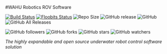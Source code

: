 #WAHU Robotics ROV Software

[![Build Status](https://travis-ci.org/jbuelow1/rov.svg?branch=master)](https://travis-ci.org/jbuelow1/rov)
[![Floobits Status](https://floobits.com/jdbue/ROV.svg)](https://floobits.com/jdbue/ROV/redirect)
![Repo Size](https://img.shields.io/github/repo-size/jbuelow1/rov.svg)
![GitHub release](https://img.shields.io/github/release/jbuelow1/rov.svg)
![GitHub](https://img.shields.io/github/license/jbuelow1/rov.svg)
![GitHub All Releases](https://img.shields.io/github/downloads/jbuelow1/rov/total.svg)

![GitHub followers](https://img.shields.io/github/followers/jbuelow1.svg?style=social)
![GitHub forks](https://img.shields.io/github/forks/jbuelow1/rov.svg?label=Fork&style=social)
![GitHub stars](https://img.shields.io/github/stars/jbuelow1/rov.svg?style=social)
![GitHub watchers](https://img.shields.io/github/watchers/jbuelow1/rov.svg?label=Watch&style=social)

*The highly expandable and open source underwater robot control software solution*

